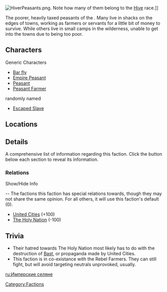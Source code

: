 ![](HiverPeasants.png "HiverPeasants.png"). Note how many of them belong
to the [Hive](Hive.md "wikilink") race.\]\]

The poorer, heavily taxed peasants of the [](02%20-%20Projects%20&%20Wikis/Kenshi/Kenshi%20Wiki/Kenshi%20Wiki%20Template/United_Cities.md). Many live in shacks on the edges of
towns, working as farmers or servants for a little bit of money to
survive. While others live in small camps in the wilderness, unable to
get into the towns due to being too poor.

## Characters

Generic Characters

- [Bar fly](Bar_fly.md "wikilink")
- [Empire Peasant](Empire_Peasant.md "wikilink")
- [Peasant](Peasant.md "wikilink")
- [Peasant Farmer](Peasant_Farmer.md "wikilink")

randomly named

- [Escaped Slave](Escaped_Slave.md "wikilink")

## Locations

## Details

A comprehensive list of information regarding this faction. Click the
button below each section to reveal its information.

### Relations

<div class="mw-customtoggle-Relation wikia-menu-button">

Show/Hide Info

</div>

-- The factions this faction has special relations towards, though they
may not share the same opinion. For all others, it will use this
faction's default (0).

<div class="mw-collapsible mw-collapsed" id="mw-customcollapsible-Relation">

- [United Cities](02%20-%20Projects%20&%20Wikis/Kenshi/Kenshi%20Wiki/Kenshi%20Wiki%20Template/United_Cities.md "wikilink") (+100)
- [The Holy Nation](02%20-%20Projects%20&%20Wikis/Kenshi/Kenshi%20Wiki/Kenshi%20Wiki%20Template/The_Holy_Nation.md "wikilink") (-100)

</div>

## Trivia

- Their hatred towards The Holy Nation most likely has to do with the
  destruction of [Bast](Bast.md "wikilink"), or propaganda made by United
  Cities.
- This faction is in co-existance with the Rebel Farmers. They can still
  fight, but will avoid targeting neutrals unprovoked, usually.

[ru:Имперские селяне](ru:Имперские_селяне "wikilink")

[Category:Factions](Category:Factions "wikilink")